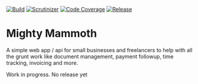 [![Build][Build-Status-Image]][Build-Status-URL] [![Scrutinizer][Scrutinizer-Image]][Scrutinizer-URL] [![Code Coverage][Code-Coverage-Image]][Scrutinizer-URL] [![Release][Release-Image]][Release-URL]
# Mighty Mammoth

A simple web app / api for small businesses and freelancers to help with all the grunt work like document management, payment followup, time tracking, invoicing and more. 

Work in progress. No release yet

[Build-Status-URL]: https://travis-ci.org/jonaswouters/mightymammoth
[Build-Status-Image]: https://travis-ci.org/jonaswouters/mightymammoth.svg?branch=master
[Release-URL]: https://github.com/jonaswouters/mightymammoth/releases
[Release-Image]: https://img.shields.io/github/release/jonaswouters/mightymammoth.svg
[Scrutinizer-Image]: https://scrutinizer-ci.com/g/jonaswouters/mightymammoth/badges/quality-score.png?b=master
[Scrutinizer-URL]: https://scrutinizer-ci.com/g/jonaswouters/mightymammoth/
[Code-Coverage-Image]: https://scrutinizer-ci.com/g/jonaswouters/mightymammoth/badges/coverage.png?b=master